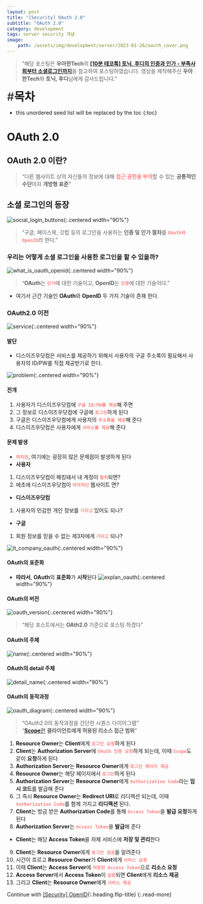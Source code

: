 ```yaml
---
layout: post
title: "[Security] OAuth 2.0"
subtitle: "OAuth 2.0"
category: development
tags: server security 개념 
image:
    path: /assets/img/development/server/2023-01-26/oauth_cover.png
---
```


> “해당 포스팅은 **우아한Tech**의 [**[10분 테코톡] 토닉, 후디의 인증과 인가 - 부족사회부터 소셜로그인까지**](https://www.youtube.com/watch?v=BotXDfBPvDA)을 참고하여 포스팅하였습니다. 영상을 제작해주신 **우아한Tech**와 **토닉, 후디**님에게 감사드립니다.”

<span style="font-size:30px;">\#**목차**</span>

* this unordered seed list will be replaced by the toc
{:toc}

# OAuth 2.0

## OAuth 2.0 이란?
> “다른 웹사이트 상의 자신들의 정보에 대해 <span style="color:#ff8080">**접근 권한을 부여**</span>할 수 있는 **공통적인 수단**이자 **개방형 표준**”

## 소셜 로그인의 등장
![social_login_buttons](/assets/img/development/server/2023-01-26/social_login_buttons.png){:.centered width="90%"}
> “구글, 페이스북, 깃헙 등의 로그인을 사용하는 **인증 및 인가 절차**를 <span style="color:#ff8080">**`OAuth와 OpenID`**</span>라 한다.”

### 우리는 어떻게 소셜 로그인을 사용한 로그인을 할 수 있을까?
![what_is_oauth_openid](/assets/img/development/server/2023-01-26/what_is_oauth_openid.png){:.centered width="90%"}
> “**OAuth**는 <span style="color:#ff8080">**`인가`**</span>에 대한 기술이고, **OpenID**는 <span style="color:#ff8080">**`인증`**</span>에 대한 기술이다.”

- 여기서 근간 기술인 **OAuth**와 **OpenID** 두 가지 기술이 존재 한다.

### OAuth2.0 이전
![service](/assets/img/development/server/2023-01-26/service.png){:.centered width="90%"}

#### 발단
- 디스이즈우닷컴은 서비스를 제공하기 위해서 사용자의 구글 주소록이 필요해서 사용자의 ID/PW를 직접 제공받기로 한다.

![problem](/assets/img/development/server/2023-01-26/problem.png){:.centered width="90%"}
#### 전개
1. 사용자가 디스이즈우닷컴에 <span style="color:#ff8080">**`구글 ID/PW를 제공`**</span>해 주면
2. 그 정보로 디스이즈우닷컴에 구글에 <span style="color:#ff8080">**`로그인`**</span>하게 된다
3. 구글은 디스이즈우닷컴에게 사용자의 <span style="color:#ff8080">**`주소록을 제공`**</span>해 준다
4. 디스이즈우닷컴은 사용자에게 <span style="color:#ff8080">**`서비스를 제공`**</span>해 준다

#### 문제 발생
* <span style="color:#ff8080">**`하지만`**</span>, 여기에는 굉장히 많은 문제점이 발생하게 된다 
* **사용자**
1. 디스이즈우닷컴이 해킹돼서 내 계정이 <span style="color:#ff8080">**`탈취`**</span>되면?
2. 에초에 디스이즈우닷컴이 <span style="color:#ff8080">**`악의적인`**</span> 웹사이트 면?
* **디스이즈우닷컴**
1. 사용자의 민감한 개인 정보를 <span style="color:#ff8080">**`가지고`**</span> 있어도 되나?
* **구글**
1. 회원 정보를 믿을 수 없는 제3자에게 <span style="color:#ff8080">**`가지고`**</span> 되나?

![it_company_oauth](/assets/img/development/server/2023-01-26/it_company_oauth.png){:.centered width="90%"}

#### OAuth의 표준화
- **따라서**, **OAuth**의 **표준화**가 **시작**된다
![explan_oauth](/assets/img/development/server/2023-01-26/explan_oauth.png){:.centered width="90%"}

#### OAuth의 버전
![oauth_version](/assets/img/development/server/2023-01-26/oauth_version.png){:.centered width="90%"}
> “해당 포스트에서는 **OAth2.0** 기준으로 포스팅 하겠다”

#### OAuth의 주체
![name](/assets/img/development/server/2023-01-26/name.png){:.centered width="90%"}

#### OAuth의 detail 주체
![detail_name](/assets/img/development/server/2023-01-26/detail_name.png){:.centered width="90%"}

#### OAuth의 동작과정
![oauth_diagram](/assets/img/development/server/2023-01-26/oauth_diagram.png){:.centered width="90%"}
> “OAuth2.0의 동작과정을 간단한 시퀀스 다이어그램”<br/>
> “[**Scope**란](2023-02-08-openid.md#id-token의-발급-방법) **클라이언트에게 허용된 리소스 접근 범위**”

1. **Resource Owner**는 **Client**에게 <span style="color:#ff8080">**`로그인 요청`**</span>하게 된다
2. **Client**는 **Authorization Server**에 <span style="color:#ff8080">**`OAuth 인증 요청`**</span>하게 되는데, 이때 <span style="color:#ff8080">**`Scope`**</span>도 같이 **요청**하게 된다
3. **Authorization Server**는 **Resource Owner**에게 <span style="color:#ff8080">**`로그인 페이지 제공`**</span>
4. **Resource Owner**는 해당 페이지에서 <span style="color:#ff8080">**`로그인`**</span>하게 된다
5. **Authorization Server**는 **Resource Owner**에게 <span style="color:#ff8080">**`Authorization Code`**</span>라는 **임시 코드**를 발급해 준다
6. 그 즉시 **Resource Owner**는 **Redirect URI**로 리디렉션 되는데, 이때 <span style="color:#ff8080">**`Authorization Code`**</span>를 함께 가지고 **리디렉션** 된다.
7. **Client**는 방금 받은 **Authorization Code**를 통해 <span style="color:#ff8080">**`Access Token`**</span>을 **발급 요청**하게 된다
8. **Authorization Server**는 <span style="color:#ff8080">**`Access Token`**</span>을 **발급**해 준다
  - **Client**는 해당 **Access Token**을 자체 서비스에 **저장 및 관리**한다
9. **Client**는 **Resource Owner**에게 <span style="color:#ff8080">**`로그인 성공`**</span>을 알려준다
10. 시간이 흐르고 **Resource Owner**가 **Client**에게 <span style="color:#ff8080">**`서비스 요청`**</span>
11. 이때 **Client**는 **Access Server**에 <span style="color:#ff8080">**`저장된 Access Token`**</span>으로 **리소스 요청**
12. **Access Server**에서 **Access Token**이 <span style="color:#ff8080">**`검증`**</span>되면 **Client**에게 **리소스 제공**
13. 그리고 **Client**는 **Resource Owner**에게 <span style="color:#ff8080">**`서비스 제공`**</span>

Continue with [[Security] OpenID](2023-02-08-openid.md){:.heading.flip-title}
{:.read-more}